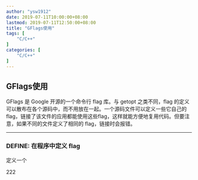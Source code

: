 ```yaml
---
author: "ysw1912"
date: 2019-07-11T10:00:00+08:00
lastmod: 2019-07-11T12:50:00+08:00
title: "GFlags使用"
tags: [
    "C/C++"
]
categories: [
    "C/C++"
]
---
```


## GFlags使用

GFlags 是 Google 开源的一个命令行 flag 库。与 getopt 之类不同，flag 的定义可以散布在各个源码中，而不用放在一起。一个源码文件可以定义一些它自己的flag，链接了该文件的应用都能使用这些flag，这样就能方便地复用代码。但要注意，如果不同的文件定义了相同的 flag，链接时会报错。

-----

### DEFINE: 在程序中定义 flag

定义一个

222